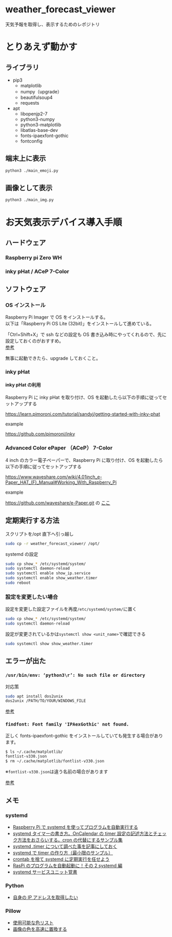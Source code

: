 # weather_forecast_viewer

天気予報を取得し、表示するためのレポジトリ

# とりあえず動かす

## ライブラリ

- pip3
  - matplotlib
  - numpy（upgrade）
  - beautifulsoup4
  - requests
- apt
  - libopenjp2-7
  - python3-numpy
  - python3-matplotlib
  - libatlas-base-dev
  - fonts-ipaexfont-gothic
  - fontconfig

## 端末上に表示

```bash
python3 ./main_emoji.py
```

## 画像として表示

```bash
python3 ./main_img.py
```

# お天気表示デバイス導入手順

## ハードウェア

### Raspberry pi Zero WH

### inky pHat / ACeP 7-Color

## ソフトウェア

### OS インストール

Raspberry Pi Imager で OS をインストールする。  
以下は「Raspberry Pi OS Lite (32bit)」をインストールして進めている。

「Ctrl+Shift+X」で ssh などの設定も OS 書き込み時にやってくれるので、先に設定しておくのがおすすめ。  
[参考](https://dev.classmethod.jp/articles/raspberry-pi-imager-v1-6-update/)

無事に起動できたら、upgrade しておくこと。

### inky pHat

#### inky pHat の利用

Raspberry Pi に inky pHat を取り付け、OS を起動したら以下の手順に従ってセットアップする

https://learn.pimoroni.com/tutorial/sandyj/getting-started-with-inky-phat

example

https://github.com/pimoroni/inky

### Advanced Color ePaper （ACeP） 7-Color

4 inch のカラー電子ペーパーで、Raspberry Pi に取り付け、OS を起動したら以下の手順に従ってセットアップする

https://www.waveshare.com/wiki/4.01inch_e-Paper_HAT_(F)_Manual#Working_With_Raspberry_Pi

example

https://github.com/waveshare/e-Paper.git の [ここ](https://github.com/waveshare/e-Paper/blob/master/RaspberryPi_JetsonNano/python/examples/epd_4in01f_test.py)

## 定期実行する方法

スクリプトを/opt 直下へ引っ越し

```bash
sudo cp -r weather_forecast_viewer/ /opt/
```

systemd の設定

```bash
sudo cp show_* /etc/systemd/system/
sudo systemctl daemon-reload
sudo systemctl enable show_ip.service
sudo systemctl enable show_weather.timer
sudo reboot
```

### 設定を変更したい場合

設定を変更した設定ファイルを再度`/etc/systemd/system/`に置く

```bash
sudo cp show_* /etc/systemd/system/
sudo systemctl daemon-reload
```

設定が変更されているかは`systemctl show <unit_name>`で確認できる

```bash
sudo systemctl show show_weather.timer
```

## エラーが出た

### `/usr/bin/env: ‘python3\r’: No such file or directory`

対応策

```bash
sudo apt install dos2unix
dos2unix /PATH/TO/YOUR/WINDOWS_FILE
```

[参考](https://askubuntu.com/questions/896860/usr-bin-env-python3-r-no-such-file-or-directory)

### `findfont: Font family 'IPAexGothic' not found.`

正しく fonts-ipaexfont-gothic をインストールしていても発生する場合があります。

```bash
$ ls ~/.cache/matplotlib/
fontlist-v330.json
$ rm ~/.cache/matplotlib/fontlist-v330.json
```

※`fontlist-v330.json`は違う名前の場合があります

[参考](https://self-development.info/ipaexgothic%E3%81%AB%E3%82%88%E3%82%8Bmatplotlib%E3%81%AE%E6%97%A5%E6%9C%AC%E8%AA%9E%E5%8C%96%E3%80%90python%E3%80%91/)

## メモ

### systemd

- [Raspberry Pi で systemd を使ってプログラムを自動実行する](https://qiita.com/molchiro/items/ee32a11b81fa1dc2fd8d)
- [systemd タイマーの書き方。OnCalendar の timer 設定の記述方法とチェック方法をおさらいする。cron の代替にするサンプル集](https://takuya-1st.hatenablog.jp/entry/2020/04/24/032822)
- [systemd .timer について調べた事を記事にしておく](https://www.souichi.club/raspberrypi/systemd-timer/)
- [systemd で timer の作り方（最小限のサンプル）](https://qiita.com/aosho235/items/7656d5568af8f48b2dc1)
- [crontab を捨て systemd に定期実行を任せよう](https://qiita.com/narikei/items/ca4823c7f6790f0cbe0b)
- [RasPi のプログラムを自動起動に！その 2 systemd 編](https://miho-diary.hatenablog.com/entry/2017/10/30/004153)
- [systemd サービスユニット覚書](https://qiita.com/ch7821/items/369090459769c603bb6b)

### Python

- [自身の IP アドレスを取得したい](https://edosha.hatenablog.jp/entry/2017/08/09/150636)

### Pillow

- [使用可能な色リスト](https://drafts.csswg.org/css-color-4/)
- [画像の色を高速に置換する](https://qiita.com/pashango2/items/d6dda5f07109ee5b6163)

###
